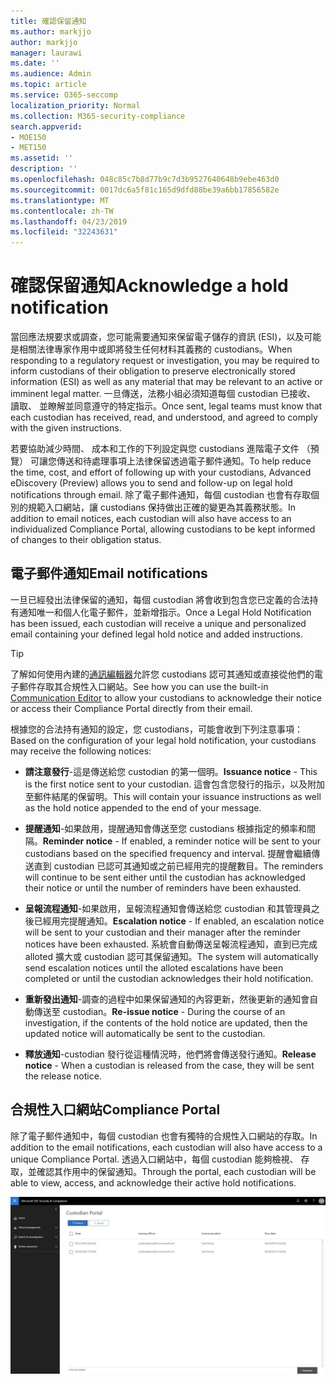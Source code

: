 ```yaml
---
title: 確認保留通知
ms.author: markjjo
author: markjjo
manager: laurawi
ms.date: ''
ms.audience: Admin
ms.topic: article
ms.service: O365-seccomp
localization_priority: Normal
ms.collection: M365-security-compliance
search.appverid:
- MOE150
- MET150
ms.assetid: ''
description: ''
ms.openlocfilehash: 048c85c7b8d77b9c7d3b9527640648b9ebe463d0
ms.sourcegitcommit: 0017dc6a5f81c165d9dfd88be39a6bb17856582e
ms.translationtype: MT
ms.contentlocale: zh-TW
ms.lasthandoff: 04/23/2019
ms.locfileid: "32243631"
---
```

# <a name="acknowledge-a-hold-notification"></a><span data-ttu-id="0d3dd-102">確認保留通知</span><span class="sxs-lookup"><span data-stu-id="0d3dd-102">Acknowledge a hold notification</span></span> 
<span data-ttu-id="0d3dd-103">當回應法規要求或調查，您可能需要通知來保留電子儲存的資訊 (ESI)，以及可能是相關法律專家作用中或即將發生任何材料其義務的 custodians。</span><span class="sxs-lookup"><span data-stu-id="0d3dd-103">When responding to a regulatory request or investigation, you may be required to  inform custodians of their obligation to preserve electronically stored information (ESI) as well as any material that may be relevant to an active or imminent legal matter.</span></span> <span data-ttu-id="0d3dd-104">一旦傳送，法務小組必須知道每個 custodian 已接收、 讀取、 並瞭解並同意遵守的特定指示。</span><span class="sxs-lookup"><span data-stu-id="0d3dd-104">Once sent, legal teams must know that each custodian has received, read, and understood, and agreed to comply with the given instructions.</span></span>

<span data-ttu-id="0d3dd-105">若要協助減少時間、 成本和工作的下列設定與您 custodians 進階電子文件 （預覽） 可讓您傳送和待處理事項上法律保留透過電子郵件通知。</span><span class="sxs-lookup"><span data-stu-id="0d3dd-105">To help reduce the time, cost, and effort of following up with your custodians,  Advanced eDiscovery (Preview) allows you to send and follow-up on legal hold notifications through email.</span></span> <span data-ttu-id="0d3dd-106">除了電子郵件通知，每個 custodian 也會有存取個別的規範入口網站，讓 custodians 保持做出正確的變更為其義務狀態。</span><span class="sxs-lookup"><span data-stu-id="0d3dd-106">In addition to email notices, each custodian will also have access to an individualized Compliance Portal, allowing custodians to be kept informed of changes to their obligation status.</span></span>

## <a name="email-notifications"></a><span data-ttu-id="0d3dd-107">電子郵件通知</span><span class="sxs-lookup"><span data-stu-id="0d3dd-107">Email notifications</span></span>
<span data-ttu-id="0d3dd-108">一旦已經發出法律保留的通知，每個 custodian 將會收到包含您已定義的合法持有通知唯一和個人化電子郵件，並新增指示。</span><span class="sxs-lookup"><span data-stu-id="0d3dd-108">Once a Legal Hold Notification has been issued, each custodian will receive a unique and personalized email containing your defined legal hold notice and added instructions.</span></span> 

> [!Tip] 
> <span data-ttu-id="0d3dd-109">了解如何使用內建的[通訊編輯器](using-communications-editor.md)允許您 custodians 認可其通知或直接從他們的電子郵件存取其合規性入口網站。</span><span class="sxs-lookup"><span data-stu-id="0d3dd-109">See how you can use the built-in  [Communication Editor](using-communications-editor.md) to allow your custodians to acknowledge their notice or access their Compliance Portal directly from their email.</span></span>

<span data-ttu-id="0d3dd-110">根據您的合法持有通知的設定，您 custodians，可能會收到下列注意事項：</span><span class="sxs-lookup"><span data-stu-id="0d3dd-110">Based on the configuration of your legal hold notification, your custodians may receive the following notices:</span></span> 

- <span data-ttu-id="0d3dd-111">**請注意發行**-這是傳送給您 custodian 的第一個明。</span><span class="sxs-lookup"><span data-stu-id="0d3dd-111">**Issuance notice** - This is the first notice sent to your custodian.</span></span> <span data-ttu-id="0d3dd-112">這會包含您發行的指示，以及附加至郵件結尾的保留明。</span><span class="sxs-lookup"><span data-stu-id="0d3dd-112">This will contain your issuance instructions as well as the hold notice appended to the end of your message.</span></span>

- <span data-ttu-id="0d3dd-113">**提醒通知**-如果啟用，提醒通知會傳送至您 custodians 根據指定的頻率和間隔。</span><span class="sxs-lookup"><span data-stu-id="0d3dd-113">**Reminder notice** - If enabled, a reminder notice will be sent to your custodians based on the specified frequency and interval.</span></span> <span data-ttu-id="0d3dd-114">提醒會繼續傳送直到 custodian 已認可其通知或之前已經用完的提醒數目。</span><span class="sxs-lookup"><span data-stu-id="0d3dd-114">The reminders will continue to be sent either until the custodian has acknowledged their notice or until the number of reminders have been exhausted.</span></span>

- <span data-ttu-id="0d3dd-115">**呈報流程通知**-如果啟用，呈報流程通知會傳送給您 custodian 和其管理員之後已經用完提醒通知。</span><span class="sxs-lookup"><span data-stu-id="0d3dd-115">**Escalation notice** - If enabled, an escalation notice will be sent to your custodian and their manager after the reminder notices have been exhausted.</span></span> <span data-ttu-id="0d3dd-116">系統會自動傳送呈報流程通知，直到已完成 alloted 擴大或 custodian 認可其保留通知。</span><span class="sxs-lookup"><span data-stu-id="0d3dd-116">The system will automatically send escalation notices until the alloted escalations have been completed or until the custodian acknowledges their hold notification.</span></span>

- <span data-ttu-id="0d3dd-117">**重新發出通知**-調查的過程中如果保留通知的內容更新，然後更新的通知會自動傳送至 custodian。</span><span class="sxs-lookup"><span data-stu-id="0d3dd-117">**Re-issue notice** - During the course of an investigation, if the contents of the hold notice are updated, then the updated notice will automatically be sent to the custodian.</span></span>

- <span data-ttu-id="0d3dd-118">**釋放通知**-custodian 發行從這種情況時，他們將會傳送發行通知。</span><span class="sxs-lookup"><span data-stu-id="0d3dd-118">**Release notice** - When a custodian is released from the case, they will be sent the release notice.</span></span> 

## <a name="compliance-portal"></a><span data-ttu-id="0d3dd-119">合規性入口網站</span><span class="sxs-lookup"><span data-stu-id="0d3dd-119">Compliance Portal</span></span>
<span data-ttu-id="0d3dd-120">除了電子郵件通知中，每個 custodian 也會有獨特的合規性入口網站的存取。</span><span class="sxs-lookup"><span data-stu-id="0d3dd-120">In addition to the email notifications, each custodian will also have access to a unique Compliance Portal.</span></span> <span data-ttu-id="0d3dd-121">透過入口網站中，每個 custodian 能夠檢視、 存取，並確認其作用中的保留通知。</span><span class="sxs-lookup"><span data-stu-id="0d3dd-121">Through the portal, each custodian will be able to view, access, and acknowledge their active hold notifications.</span></span>

![Custodian 規範入口網站](../media/CustodianPortal.jpg)
